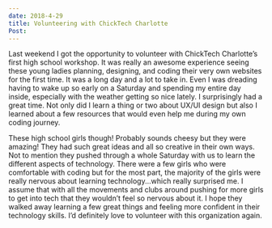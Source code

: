 ```yaml
---
date: 2018-4-29
title: Volunteering with ChickTech Charlotte
Post:
---
```

Last weekend I got the opportunity to volunteer with ChickTech Charlotte’s first high school workshop. It was really an awesome experience seeing these young ladies planning, designing, and coding their very own websites for the first time. It was a long day and a lot to take in. Even I was dreading having to wake up so early on a Saturday and spending my entire day inside, especially with the weather getting so nice lately. I surprisingly had a great time. Not only did I learn a thing or two about UX/UI design but also I learned about a few resources that would even help me during my own coding journey. 

These high school girls though! Probably sounds cheesy but they were amazing! They had such great ideas and all so creative in their own ways. Not to mention they pushed through a whole Saturday with us to learn the different aspects of technology. There were a few girls who were comfortable with coding but for the most part, the majority of the girls were really nervous about learning technology...which really surprised me. I assume that with all the movements and clubs around pushing for more girls to get into tech that they wouldn’t feel so nervous about it. I hope they walked away learning a few great things and feeling more confident in their technology skills. I’d definitely love to volunteer with this organization again. 
